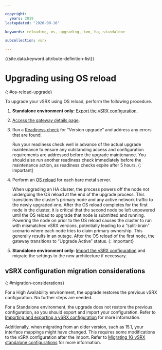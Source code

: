 ```yaml
---

copyright:
  years: 2019
lastupdated: "2020-09-16"

keywords: reloading, os, upgrading, kvm, ha, standalone

subcollection: vsrx

---
```


{{site.data.keyword.attribute-definition-list}}

# Upgrading using OS reload
{: #os-reload-upgrade}

To upgrade your vSRX using OS reload, perform the following procedure.

1. **Standalone environment only:** [Export the vSRX configuration](/docs/vsrx?topic=vsrx-importing-exporting-vsrx-configuration#export-the-whole-vsrx-configuration).
2. [Access the gateway details page](/docs/vsrx?topic=gateway-appliance-viewing-gateway-appliance-details).
3. Run a [Readiness check](/docs/vsrx?topic=vsrx-vsrx-readiness) for “Version upgrade” and address any errors that are found.

   Run your readiness check well in advance of the actual upgrade maintenance to ensure any outstanding access and configuration requirements are addressed before the upgrade maintenance. You should also run another readiness check immediately before the maintenance action, as readiness checks expire after 5 hours.
   {: important}

4. Perform an [OS reload](/docs/vsrx?topic=vsrx-reloading-the-os#performing-an-os-reload) for each bare metal server.

   When upgrading an HA cluster, the process powers off the node not undergoing the OS reload at the end of the upgrade process. This transitions the cluster’s primary node and any active network traffic to the newly upgraded one. After the OS reload completes for the first node in the cluster, it is critical that the second node be left unpowered until the OS reload to upgrade that node is submitted and running. Powering the node on prior to the OS reload causes the cluster to run with mismatched vSRX versions, potentially leading to a “split-brain” scenario where each node tries to claim primary ownership. This generally results in an outage. After the OS reload of the first node, the gateway transitions to “Upgrade Active” status.
   {: important}

5. **Standalone environment only:** [Import the vSRX configuration](/docs/vsrx?topic=vsrx-importing-exporting-vsrx-configuration#import-the-whole-vsrx-configuration) and migrate the settings to the new architecture if necessary.

## vSRX configuration migration considerations
{: #migration-considerations}

For a High Availability environment, the upgrade restores the previous vSRX configuration. No further steps are needed.

For a Standalone environment, the upgrade does not restore the previous configuration, so you should export and import your configuration. Refer to [Importing and exporting a vSRX configuration](/docs/vsrx?topic=vsrx-importing-exporting-vsrx-configuration) for more information.

Additionally, when migrating from an older version, such as 15.1, your interface mappings might have changed. This requires some modifications to the vSRX configuration after the import. Refer to [Migrating 1G vSRX standalone configurations](/docs/vsrx?topic=vsrx-migrating-config#migrating-1g-standalone) for more information.

